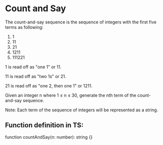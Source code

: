 # Count and Say

The count-and-say sequence is the sequence of integers with the first five terms as following:

1. 1
2. 11
3. 21
4. 1211
5. 111221

1 is read off as "one 1" or 11.

11 is read off as "two 1s" or 21.

21 is read off as "one 2, then one 1" or 1211.

Given an integer n where 1 ≤ n ≤ 30, generate the nth term of the count-and-say sequence.

Note: Each term of the sequence of integers will be represented as a string.

## Function definition in TS:

function countAndSay(n: number): string {}
